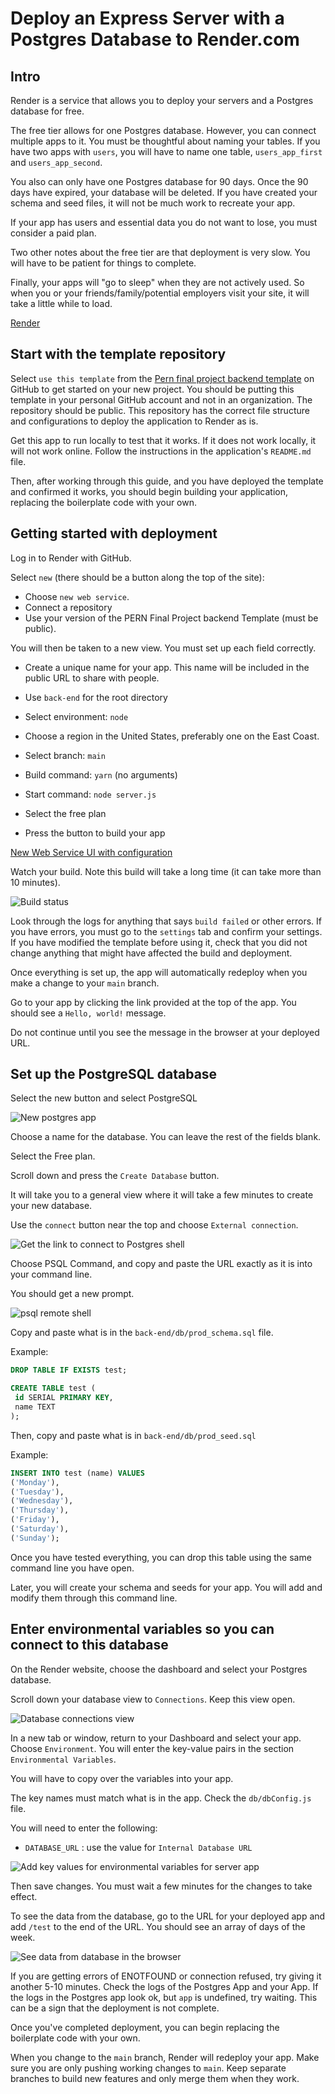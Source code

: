 # Deploy an Express Server with a Postgres Database to Render.com

## Intro

Render is a service that allows you to deploy your servers and a Postgres database for free.

The free tier allows for one Postgres database. However, you can connect multiple apps to it. You must be thoughtful about naming your tables. If you have two apps with `users`, you will have to name one table, `users_app_first` and `users_app_second`.

You also can only have one Postgres database for 90 days. Once the 90 days have expired, your database will be deleted. If you have created your schema and seed files, it will not be much work to recreate your app.

If your app has users and essential data you do not want to lose, you must consider a paid plan.

Two other notes about the free tier are that deployment is very slow. You will have to be patient for things to complete.

Finally, your apps will "go to sleep" when they are not actively used. So when you or your friends/family/potential employers visit your site, it will take a little while to load.

[Render](https://render.com)

## Start with the template repository

Select `use this template` from the [Pern final project backend template](https://github.com/9-2-pursuit/template-pern-project-backend) on GitHub to get started on your new project. You should be putting this template in your personal GitHub account and not in an organization. The repository should be public. This repository has the correct file structure and configurations to deploy the application to Render as is.

Get this app to run locally to test that it works. If it does not work locally, it will not work online. Follow the instructions in the application's `README.md` file.

Then, after working through this guide, and you have deployed the template and confirmed it works, you should begin building your application, replacing the boilerplate code with your own.

## Getting started with deployment

Log in to Render with GitHub.

Select `new` (there should be a button along the top of the site):

- Choose `new web service`.
- Connect a repository
- Use your version of the PERN Final Project backend Template (must be public).

You will then be taken to a new view. You must set up each field correctly.

- Create a unique name for your app. This name will be included in the public URL to share with people.

- Use `back-end` for the root directory
- Select environment: `node`
- Choose a region in the United States, preferably one on the East Coast.
- Select branch: `main`
- Build command: `yarn` (no arguments)
- Start command: `node server.js`
- Select the free plan
- Press the button to build your app

[New Web Service UI with configuration](https://github.com/9-2-pursuit/template-pern-project-backend)

Watch your build. Note this build will take a long time (it can take more than 10 minutes).

![Build status](./assets/build-status.png)

Look through the logs for anything that says `build failed` or other errors. If you have errors, you must go to the `settings` tab and confirm your settings. If you have modified the template before using it, check that you did not change anything that might have affected the build and deployment.

Once everything is set up, the app will automatically redeploy when you make a change to your `main` branch.

Go to your app by clicking the link provided at the top of the app. You should see a `Hello, world!` message.

Do not continue until you see the message in the browser at your deployed URL.

## Set up the PostgreSQL database

Select the new button and select PostgreSQL

![New postgres app](./assets/new-postgres.png)

Choose a name for the database. You can leave the rest of the fields blank.

Select the Free plan.

Scroll down and press the `Create Database` button.

It will take you to a general view where it will take a few minutes to create your new database.

Use the `connect` button near the top and choose `External connection`.

![Get the link to connect to Postgres shell](./assets/get-connection-string.png)

Choose PSQL Command, and copy and paste the URL exactly as it is into your command line.

You should get a new prompt.

![psql remote shell](./assets/psql-remote-shell.png)

Copy and paste what is in the `back-end/db/prod_schema.sql` file.

Example:

```sql
DROP TABLE IF EXISTS test;

CREATE TABLE test (
 id SERIAL PRIMARY KEY,
 name TEXT
);
```

Then, copy and paste what is in `back-end/db/prod_seed.sql`

Example:

```sql
INSERT INTO test (name) VALUES
('Monday'),
('Tuesday'),
('Wednesday'),
('Thursday'),
('Friday'),
('Saturday'),
('Sunday');
```

Once you have tested everything, you can drop this table using the same command line you have open.

Later, you will create your schema and seeds for your app. You will add and modify them through this command line.

## Enter environmental variables so you can connect to this database

On the Render website, choose the dashboard and select your Postgres database.

Scroll down your database view to `Connections`. Keep this view open.

![Database connections view](./assets/see-connection-values-from-pg-app.png)

In a new tab or window, return to your Dashboard and select your app. Choose `Environment`. You will enter the key-value pairs in the section `Environmental Variables`.

You will have to copy over the variables into your app.

The key names must match what is in the app. Check the `db/dbConfig.js` file.

You will need to enter the following:

- `DATABASE_URL` : use the value for `Internal Database URL`

![Add key values for environmental variables for server app](./assets/add-environmental-variables-to-app.png)

Then save changes. You must wait a few minutes for the changes to take effect.

To see the data from the database, go to the URL for your deployed app and add `/test` to the end of the URL. You should see an array of days of the week.

![See data from database in the browser](./assets/see-data-in-browser.png)

If you are getting errors of ENOTFOUND or connection refused, try giving it another 5-10 minutes. Check the logs of the Postgres App and your App. If the logs in the Postgres app look ok, but `app` is undefined, try waiting. This can be a sign that the deployment is not complete.

Once you've completed deployment, you can begin replacing the boilerplate code with your own.

When you change to the `main` branch, Render will redeploy your app. Make sure you are only pushing working changes to `main`. Keep separate branches to build new features and only merge them when they work.
